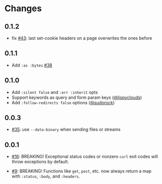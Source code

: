 # Changes

## 0.1.2

- fix [#43](https://github.com/babashka/babashka.curl/issues/43): last set-cookie headers on a page overwrites the ones before

## 0.1.1

- Add `:as :bytes` [#38](https://github.com/babashka/babashka.curl/issues/38)

## 0.1.0

-  Add `:silent false` and `:err :inherit` opts
-  Support keywords as query and form param keys ([@lispyclouds](https://github.com/lispyclouds))
-  Add `:follow-redirects false` options ([@sudorock](https://github.com/sudorock))

## 0.0.3

- [#35](https://github.com/babashka/babashka.curl/issues/35): use
  `--data-binary` when sending files or streams

## 0.0.1

- [#16](https://github.com/babashka/babashka.curl/issues/16): BREAKING!
  Exceptional status codes or nonzero `curl` exit codes will throw exceptions by
  default.

- [#9](https://github.com/babashka/babashka.curl/issues/9): BREAKING! Functions
  like `get`, `post`, etc. now always return a map with `:status`, `:body`, and
  `:headers`.
